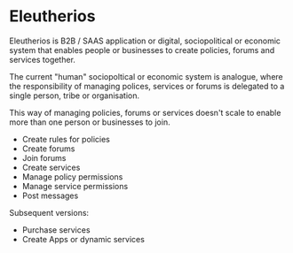 # Eleutherios

Eleutherios is B2B / SAAS application or digital, sociopolitical or economic system that enables people or businesses to create policies, forums and services together.

The current "human" sociopoltical or economic system is analogue, where the responsibility of managing polices, services or forums is delegated to a single person, tribe or organisation.

This way of managing policies, forums or services doesn't scale to enable more than one person or businesses to join.

- Create rules for policies
- Create forums
- Join forums
- Create services
- Manage policy permissions
- Manage service permissions
- Post messages

Subsequent versions:

- Purchase services
- Create Apps or dynamic services